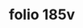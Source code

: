 ---
layout: edition
title: folio 185v
manuscript: Florence, Biblioteca Marucelliana, Carte Rajna XIX.15
sigla: R
iip: r185v.tif
milestone: 360
---